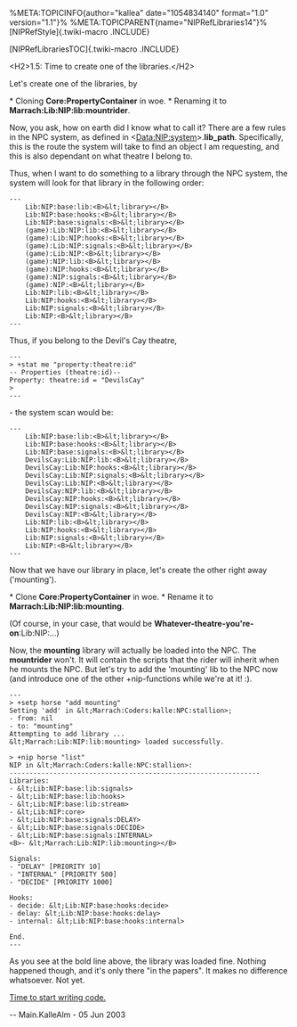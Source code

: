 %META:TOPICINFO{author=\"kallea\" date=\"1054834140\" format=\"1.0\"
version=\"1.1\"}% %META:TOPICPARENT{name=\"NIPRefLibraries14\"}%
[NIPRefStyle]{.twiki-macro .INCLUDE}

[NIPRefLibrariesTOC]{.twiki-macro .INCLUDE}

\<H2\>1.5: Time to create one of the libraries.\</H2\>

Let\'s create one of the libraries, by

\* Cloning **Core:PropertyContainer** in woe. \* Renaming it to
**Marrach:Lib:NIP:lib:mountrider**.

Now, you ask, how on earth did I know what to call it? There are a few
rules in the NPC system, as defined in
\<<Data:NIP:system>\>.**lib_path**. Specifically, this is the route the
system will take to find an object I am requesting, and this is also
dependant on what theatre I belong to.

Thus, when I want to do something to a library through the NPC system,
the system will look for that library in the following order:

    ---
        Lib:NIP:base:lib:<B>&lt;library></B>
        Lib:NIP:base:hooks:<B>&lt;library></B>
        Lib:NIP:base:signals:<B>&lt;library></B>
        (game):Lib:NIP:lib:<B>&lt;library></B>
        (game):Lib:NIP:hooks:<B>&lt;library></B>
        (game):Lib:NIP:signals:<B>&lt;library></B>
        (game):Lib:NIP:<B>&lt;library></B>
        (game):NIP:lib:<B>&lt;library></B>
        (game):NIP:hooks:<B>&lt;library></B>
        (game):NIP:signals:<B>&lt;library></B>
        (game):NIP:<B>&lt;library></B>
        Lib:NIP:lib:<B>&lt;library></B>
        Lib:NIP:hooks:<B>&lt;library></B>
        Lib:NIP:signals:<B>&lt;library></B>
        Lib:NIP:<B>&lt;library></B>
    ---

Thus, if you belong to the Devil\'s Cay theatre,

    ---
    > +stat me "property:theatre:id"
    -- Properties (theatre:id)--
    Property: theatre:id = "DevilsCay"
    >
    ---

\- the system scan would be:

    ---
        Lib:NIP:base:lib:<B>&lt;library></B>
        Lib:NIP:base:hooks:<B>&lt;library></B>
        Lib:NIP:base:signals:<B>&lt;library></B>
        DevilsCay:Lib:NIP:lib:<B>&lt;library></B>
        DevilsCay:Lib:NIP:hooks:<B>&lt;library></B>
        DevilsCay:Lib:NIP:signals:<B>&lt;library></B>
        DevilsCay:Lib:NIP:<B>&lt;library></B>
        DevilsCay:NIP:lib:<B>&lt;library></B>
        DevilsCay:NIP:hooks:<B>&lt;library></B>
        DevilsCay:NIP:signals:<B>&lt;library></B>
        DevilsCay:NIP:<B>&lt;library></B>
        Lib:NIP:lib:<B>&lt;library></B>
        Lib:NIP:hooks:<B>&lt;library></B>
        Lib:NIP:signals:<B>&lt;library></B>
        Lib:NIP:<B>&lt;library></B>
    ---

Now that we have our library in place, let\'s create the other right
away (\'mounting\').

\* Clone **Core:PropertyContainer** in woe. \* Rename it to
**Marrach:Lib:NIP:lib:mounting**.

(Of course, in your case, that would be
**Whatever-theatre-you\'re-on**:Lib:NIP:\...)

Now, the **mounting** library will actually be loaded into the NPC. The
**mountrider** won\'t. It will contain the scripts that the rider will
inherit when he mounts the NPC. But let\'s try to add the \'mounting\'
lib to the NPC now (and introduce one of the other +nip-functions while
we\'re at it! :).

    ---
    > +setp horse "add mounting"
    Setting 'add' in &lt;Marrach:Coders:kalle:NPC:stallion>;
    - from: nil
    - to: "mounting"
    Attempting to add library ...
    &lt;Marrach:Lib:NIP:lib:mounting> loaded successfully.

    > +nip horse "list"
    NIP in &lt;Marrach:Coders:kalle:NPC:stallion>:
    ---------------------------------------------------------------
    Libraries:
    - &lt;Lib:NIP:base:lib:signals>
    - &lt;Lib:NIP:base:lib:hooks>
    - &lt;Lib:NIP:base:lib:stream>
    - &lt;Lib:NIP:core>
    - &lt;Lib:NIP:base:signals:DELAY>
    - &lt;Lib:NIP:base:signals:DECIDE>
    - &lt;Lib:NIP:base:signals:INTERNAL>
    <B>- &lt;Marrach:Lib:NIP:lib:mounting></B>

    Signals:
    - "DELAY" [PRIORITY 10]
    - "INTERNAL" [PRIORITY 500]
    - "DECIDE" [PRIORITY 1000]

    Hooks:
    - decide: &lt;Lib:NIP:base:hooks:decide>
    - delay: &lt;Lib:NIP:base:hooks:delay>
    - internal: &lt;Lib:NIP:base:hooks:internal>

    End.
    ---

As you see at the bold line above, the library was loaded fine. Nothing
happened though, and it\'s only there \"in the papers\". It makes no
difference whatsoever. Not yet.

[Time to start writing code.](NIPRefLibraries1.6)

\-- Main.KalleAlm - 05 Jun 2003
